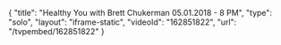 {
    "title": "Healthy You with Brett Chukerman 05.01.2018 - 8 PM",
    "type": "solo",
    "layout": "iframe-static",
    "videoId": "162851822",
    "url": "\/tvpembed\/162851822"
}